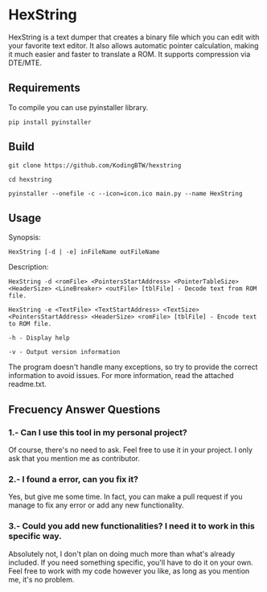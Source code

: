 # HexString
HexString is a text dumper that creates a binary file which you can edit with your favorite text editor. It also allows automatic pointer calculation, making it much easier and faster to translate a ROM. It supports compression via DTE/MTE.

## Requirements
To compile you can use pyinstaller library. 

```
pip install pyinstaller
```
## Build
```
git clone https://github.com/KodingBTW/hexstring

cd hexstring

pyinstaller --onefile -c --icon=icon.ico main.py --name HexString
```
## Usage

Synopsis:
```
HexString [-d | -e] inFileName outFileName
```

Description:

```
HexString -d <romFile> <PointersStartAddress> <PointerTableSize> <HeaderSize> <LineBreaker> <outFile> [tblFile] - Decode text from ROM file.

HexString -e <TextFile> <TextStartAddress> <TextSize> <PointersStartAddress> <HeaderSize> <romFile> [tblFile] - Encode text to ROM file.

-h - Display help

-v - Output version information
```
The program doesn't handle many exceptions, so try to provide the correct information to avoid issues. For more information, read the attached readme.txt.

## Frecuency Answer Questions

### 1.- Can I use this tool in my personal project?

Of course, there's no need to ask. Feel free to use it in your project. I only ask that you mention me as contributor.

### 2.- I found a error, can you fix it?

Yes, but give me some time. In fact, you can make a pull request if you manage to fix any error or add any new functionality.

### 3.- Could you add new functionalities? I need it to work in this specific way.

Absolutely not, I don't plan on doing much more than what's already included. If you need something specific, you'll have to do it on your own. Feel free to work with my code however you like, as long as you mention me, it's no problem.
